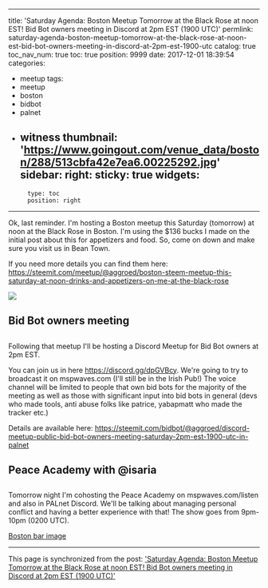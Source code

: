 
---
title: 'Saturday Agenda: Boston Meetup Tomorrow at the Black Rose at noon EST!  Bid Bot owners meeting in Discord at 2pm EST (1900 UTC)'
permlink: saturday-agenda-boston-meetup-tomorrow-at-the-black-rose-at-noon-est-bid-bot-owners-meeting-in-discord-at-2pm-est-1900-utc
catalog: true
toc_nav_num: true
toc: true
position: 9999
date: 2017-12-01 18:39:54
categories:
- meetup
tags:
- meetup
- boston
- bidbot
- palnet
- witness
thumbnail: 'https://www.goingout.com/venue_data/boston/288/513cbfa42e7ea6.00225292.jpg'
sidebar:
    right:
        sticky: true
widgets:
    -
        type: toc
        position: right
---


Ok, last reminder.  I'm hosting a Boston meetup this Saturday (tomorrow) at noon at the Black Rose in Boston.  I'm using the $136 bucks I made on the initial post about this  for appetizers and food.  So, come on down and make sure you visit us in Bean Town.

If you need more details you can find them here: https://steemit.com/meetup/@aggroed/boston-steem-meetup-this-saturday-at-noon-drinks-and-appetizers-on-me-at-the-black-rose

![](https://www.goingout.com/venue_data/boston/288/513cbfa42e7ea6.00225292.jpg)

## Bid Bot owners meeting <h2>

Following that meetup I'll be hosting a Discord Meetup for Bid Bot owners at 2pm EST.

You can join us in here https://discord.gg/dpGVBcy.  We're going to try to broadcast it on mspwaves.com (I'll still be in the Irish Pub!)  The voice channel will be limited to people that own bid bots for the majority of the meeting as well as those with significant input into bid bots in general (devs who made tools, anti abuse folks like patrice, yabapmatt who made the tracker etc.)

Details are available here:  https://steemit.com/bidbot/@aggroed/discord-meetup-public-bid-bot-owners-meeting-saturday-2pm-est-1900-utc-in-palnet

## Peace Academy with @isaria <h2>

Tomorrow night I'm cohosting the Peace Academy on mspwaves.com/listen and also in PALnet Discord.  We'll be talking about managing personal conflict and having a better experience with that!  The show goes from 9pm-10pm (0200 UTC).

[Boston bar image](https://www.goingout.com/boston/venues/288/the-black-rose)

- - -

This page is synchronized from the post: ['Saturday Agenda: Boston Meetup Tomorrow at the Black Rose at noon EST!  Bid Bot owners meeting in Discord at 2pm EST (1900 UTC)'](https://steemit.com/@aggroed/saturday-agenda-boston-meetup-tomorrow-at-the-black-rose-at-noon-est-bid-bot-owners-meeting-in-discord-at-2pm-est-1900-utc)
